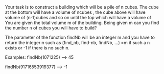 Your task is to construct a building which will be a pile of n cubes. The cube at the bottom will have a volume of ncubes
, the cube above will have volume of (n-1)cubes
and so on until the top which will have a volume of
You are given the total volume m of the building. Being given m can you find the number n of cubes you will have to build?

The parameter of the function findNb will be an integer m and you have to return the integer n such as (find_nb, find-nb, findNb, ...)
=m if such a n exists or -1 if there is no such n.

Examples:
findNb(1071225) --> 45

findNb(91716553919377) --> -1

